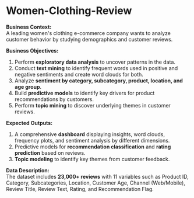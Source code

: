 # Women-Clothing-Review

**Business Context:**  
A leading women's clothing e-commerce company wants to analyze customer behavior by studying demographics and customer reviews.

**Business Objectives:**  
1. Perform **exploratory data analysis** to uncover patterns in the data.  
2. Conduct **text mining** to identify frequent words used in positive and negative sentiments and create word clouds for both.  
3. Analyze **sentiment by category, subcategory, product, location, and age group**.  
4. Build **predictive models** to identify key drivers for product recommendations by customers.  
5. Perform **topic mining** to discover underlying themes in customer reviews.

**Expected Outputs:**  
1. A comprehensive **dashboard** displaying insights, word clouds, frequency plots, and sentiment analysis by different dimensions.  
2. Predictive models for **recommendation classification** and **rating prediction** based on reviews.  
3. **Topic modeling** to identify key themes from customer feedback.

**Data Description:**  
The dataset includes **23,000+ reviews** with 11 variables such as Product ID, Category, Subcategories, Location, Customer Age, Channel (Web/Mobile), Review Title, Review Text, Rating, and Recommendation Flag.
